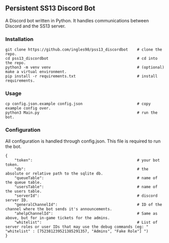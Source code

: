 ## Persistent SS13 Discord Bot

A Discord bot written in Python. It handles communications between Discord and the SS13 server.

### Installation
```
git clone https://github.com/ingles98/pss13_discordbot    # clone the repo.
cd pss13_discordbot                                       # cd into the repo.
python3 -m venv venv                                      # (optional) make a virtual environment.
pip install -r requirements.txt                           # install requirements.
```

### Usage
```
cp config.json.example config.json                        # copy example config over.
python3 Main.py                                           # run the bot.
```

### Configuration
All configuration is handled through config.json. This file is required to run the bot.
```
{
    "token":                                              # your bot token.
    "db":                                                 # the absolute or relative path to the sqlite db.
    "queueTable":                                         # name of the queue table.
    "usersTable":                                         # name of the users table.
    "serverId":                                           # discord server ID.
    "generalChannelId":                                   # ID of the channel where the bot sends it's announcements.
    "ahelpChannelId":                                     # Same as above, but for in-game tickets for the admins.
    "whitelist":                                          # List of server roles or user IDs that may use the debug commands (eg: " "whitelist" : [752381239521385291357, "Admins", "Fake Role"] ")
}
```
